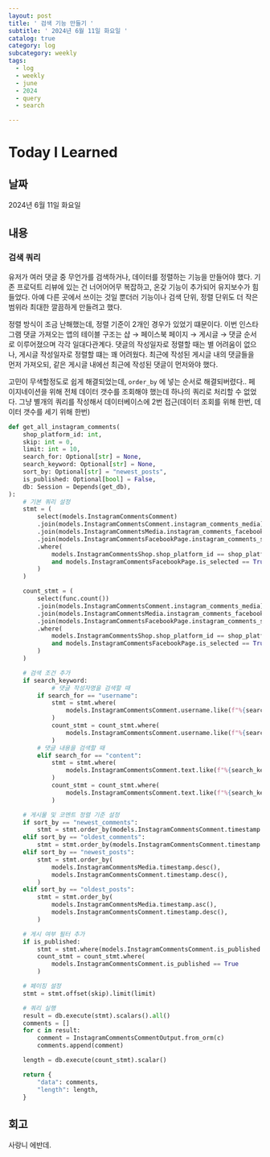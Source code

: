```yaml
---
layout: post
title: ' 검색 기능 만들기 '
subtitle: ' 2024년 6월 11일 화요일 '
catalog: true
category: log
subcategory: weekly
tags:
  - log
  - weekly
  - june
  - 2024
  - query
  - search

---
```


# Today I Learned

## 날짜

2024년 6월 11일 화요일

## 내용

### 검색 쿼리

 유저가 여러 댓글 중 무언가를 검색하거나, 데이터를 정렬하는 기능을 만들어야 했다. 기존 프로덕트 리뷰에 있는 건 너어어어무 복잡하고, 온갖 기능이 추가되어 유지보수가 힘들었다. 아예 다른 곳에서 쓰이는 것일 뿐더러 기능이나 검색 단위, 정렬 단위도 더 작은 범위라 최대한 깔끔하게 만들려고 했다.

 정렬 방식이 조금 난해했는데, 정렬 기준이 2개인 경우가 있었기 떄문이다. 이번 인스타그램 댓글 가져오는 앱의 테이블 구조는 샵 → 페이스북 페이지 → 게시글 → 댓글 순서로 이루어졌으며 각각 일대다관계다. 댓글의 작성일자로 정렬할 때는 별 어려움이 없으나, 게시글 작성일자로 정렬할 떄는 꽤 어려웠다. 최근에 작성된 게시글 내의 댓글들을 먼저 가져오되, 같은 게시글 내에선 최근에 작성된 댓글이 먼저와야 했다.

 고민이 무색할정도로 쉽게 해결되었는데, `order_by` 에 넣는 순서로 해결되버렸다.. 페이지네이션을 위해 전체 데이터 갯수를 조회해야 했는데 하나의 쿼리로 처리할 수 없었다. 그냥 별개의 쿼리를 작성해서 데이터베이스에 2번 접근(데이터 조회를 위해 한번, 데이터 갯수를 세기 위해 한번)

```python
def get_all_instagram_comments(
    shop_platform_id: int,
    skip: int = 0,
    limit: int = 10,
    search_for: Optional[str] = None,
    search_keyword: Optional[str] = None,
    sort_by: Optional[str] = "newest_posts",
    is_published: Optional[bool] = False,
    db: Session = Depends(get_db),
):
    # 기본 쿼리 설정
    stmt = (
        select(models.InstagramCommentsComment)
        .join(models.InstagramCommentsComment.instagram_comments_media)
        .join(models.InstagramCommentsMedia.instagram_comments_facebook_page)
        .join(models.InstagramCommentsFacebookPage.instagram_comments_shop)
        .where(
            models.InstagramCommentsShop.shop_platform_id == shop_platform_id
            and models.InstagramCommentsFacebookPage.is_selected == True
        )
    )

    count_stmt = (
        select(func.count())
        .join(models.InstagramCommentsComment.instagram_comments_media)
        .join(models.InstagramCommentsMedia.instagram_comments_facebook_page)
        .join(models.InstagramCommentsFacebookPage.instagram_comments_shop)
        .where(
            models.InstagramCommentsShop.shop_platform_id == shop_platform_id
            and models.InstagramCommentsFacebookPage.is_selected == True
        )
    )

    # 검색 조건 추가
    if search_keyword:
		    # 댓글 작성자명을 검색할 때
        if search_for == "username":
            stmt = stmt.where(
                models.InstagramCommentsComment.username.like(f"%{search_keyword}%")
            )
            count_stmt = count_stmt.where(
                models.InstagramCommentsComment.username.like(f"%{search_keyword}%")
            )
        # 댓글 내용을 검색할 때
        elif search_for == "content":
            stmt = stmt.where(
                models.InstagramCommentsComment.text.like(f"%{search_keyword}%")
            )
            count_stmt = count_stmt.where(
                models.InstagramCommentsComment.text.like(f"%{search_keyword}%")
            )

    # 게시물 및 코멘트 정렬 기준 설정
    if sort_by == "newest_comments":
        stmt = stmt.order_by(models.InstagramCommentsComment.timestamp.desc())
    elif sort_by == "oldest_comments":
        stmt = stmt.order_by(models.InstagramCommentsComment.timestamp.asc())
    elif sort_by == "newest_posts":
        stmt = stmt.order_by(
            models.InstagramCommentsMedia.timestamp.desc(),
            models.InstagramCommentsComment.timestamp.desc(),
        )
    elif sort_by == "oldest_posts":
        stmt = stmt.order_by(
            models.InstagramCommentsMedia.timestamp.asc(),
            models.InstagramCommentsComment.timestamp.desc(),
        )

    # 게시 여부 필터 추가
    if is_published:
        stmt = stmt.where(models.InstagramCommentsComment.is_published == True)
        count_stmt = count_stmt.where(
            models.InstagramCommentsComment.is_published == True
        )

    # 페이징 설정
    stmt = stmt.offset(skip).limit(limit)

    # 쿼리 실행
    result = db.execute(stmt).scalars().all()
    comments = []
    for c in result:
        comment = InstagramCommentsCommentOutput.from_orm(c)
        comments.append(comment)

    length = db.execute(count_stmt).scalar()

    return {
        "data": comments,
        "length": length,
    }
```

## 회고

사랑니 에반데.